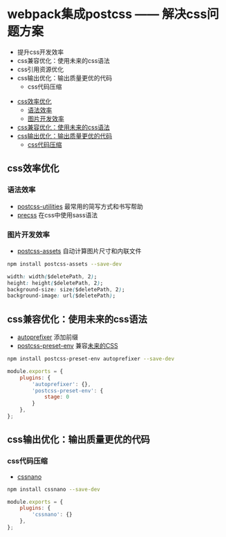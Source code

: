 # webpack集成postcss —— 解决css问题方案

- 提升css开发效率
- css兼容优化：使用未来的css语法
- css引用资源优化
- css输出优化：输出质量更优的代码
  - css代码压缩
  
<!-- TOC -->

- [css效率优化](#css效率优化)
  - [语法效率](#语法效率)
  - [图片开发效率](#图片开发效率)
- [css兼容优化：使用未来的css语法](#css兼容优化使用未来的css语法)
- [css输出优化：输出质量更优的代码](#css输出优化输出质量更优的代码)
  - [css代码压缩](#css代码压缩)

<!-- /TOC -->

## css效率优化

### 语法效率

- [postcss-utilities](https://github.com/ismamz/postcss-utilities) 最常用的简写方式和书写帮助
- [precss](https://github.com/jonathantneal/precss) 在css中使用sass语法

### 图片开发效率

- [postcss-assets](https://github.com/borodean/postcss-assets) 自动计算图片尺寸和内联文件

```bash
npm install postcss-assets --save-dev
```

```css
width: width($deletePath, 2);
height: height($deletePath, 2);
background-size: size($deletePath, 2);
background-image: url($deletePath);
```

## css兼容优化：使用未来的css语法

- [autoprefixer](https://github.com/postcss/autoprefixer) 添加前缀
- [postcss-preset-env](https://github.com/csstools/postcss-preset-env)  兼容[未来的CSS]((https://preset-env.cssdb.org/features))

```bash
npm install postcss-preset-env autoprefixer --save-dev
```

```js
module.exports = {
    plugins: {
        'autoprefixer': {},
        'postcss-preset-env': {
            stage: 0
        }
    },
};
```

## css输出优化：输出质量更优的代码

### css代码压缩

- [cssnano](https://github.com/cssnano/cssnano)

```bash
npm install cssnano --save-dev
```

```js
module.exports = {
    plugins: {
        'cssnano': {}
    },
};
```